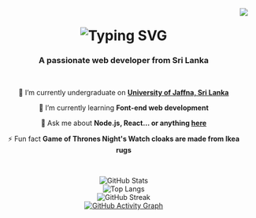 <img align="right" src="https://visitor-badge.laobi.icu/badge?page_id=dkasun2001.dkasun2001" />

<h1 align="center">
    <img src="https://readme-typing-svg.demolab.com?font=Fira+Code&weight=500&size=30&duration=2000&pause=1000&color=28F70F&center=true&vCenter=true&random=false&width=600&height=100&lines=Hi+There!+I'm+Kasun+%F0%9F%91%8B" alt="Typing SVG" />
</h1>

<h3 align="center">A passionate web developer from Sri Lanka</h3>

<br/>

<div align="center">
 
 🔭 I’m currently undergraduate on **[University of Jaffna, Sri Lanka](https://www.jfn.ac.lk/)**
 
 🌱 I’m currently learning **Font-end web development**

 💬 Ask me about **Node.js, React... or anything [here](https://github.com/dkasun2001/dkasun2001/issues)**

 ⚡ Fun fact **Game of Thrones Night's Watch cloaks are made from Ikea rugs**

<!-- GitHub Stats Section -->
<br>

![GitHub Stats](https://github-readme-stats.vercel.app/api?username=dkasun2001&show_icons=true&theme=radical)
<br>
![Top Langs](https://github-readme-stats.vercel.app/api/top-langs/?username=dkasun2001&layout=compact&theme=radical)
<br>
![GitHub Streak](https://streak-stats.demolab.com?user=dkasun2001&theme=radical)
<br>
[![GitHub Activity Graph](https://github-readme-activity-graph.vercel.app/graph?username=dkasun2001&theme=radical)](https://github.com/dkasun2001)

</div>
